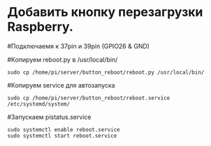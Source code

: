 # Добавить кнопку перезагрузки Raspberry. 
#Подключаемя к 37pin и 39pin (GPIO26 & GND)

#Копируем reboot.py в /usr/local/bin/

    sudo cp /home/pi/server/button_reboot/reboot.py /usr/local/bin/

#Копируем service для автозапуска

    sudo cp /home/pi/server/button_reboot/reboot.service /etc/systemd/system/

#Запускаем pistatus.service

    sudo systemctl enable reboot.service
    sudo systemctl start reboot.service
